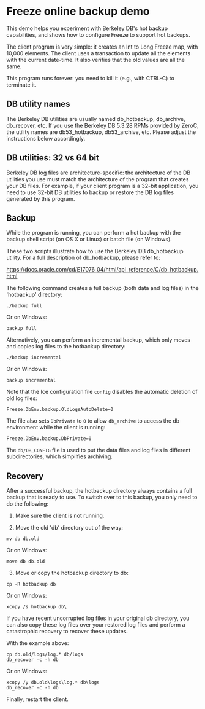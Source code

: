 # Freeze online backup demo

This demo helps you experiment with Berkeley DB's hot backup capabilities, and
shows how to configure Freeze to support hot backups.

The client program is very simple: it creates an Int to Long Freeze map, with
10,000 elements. The client uses a transaction to update all the elements with
the current date-time. It also verifies that the old values are all the same.

This program runs forever: you need to kill it (e.g., with CTRL-C) to terminate
it.

## DB utility names

The Berkeley DB utilities are usually named db_hotbackup, db_archive,
db_recover, etc. If you use the Berkeley DB 5.3.28 RPMs provided by ZeroC,
the utility names are db53_hotbackup, db53_archive, etc. Please adjust the
instructions below accordingly.

## DB utilities: 32 vs 64 bit

Berkeley DB log files are architecture-specific: the architecture of the DB
utilities you use must match the architecture of the program that creates your
DB files. For example, if your client program is a 32-bit application, you need
to use 32-bit DB utilities to backup or restore the DB log files generated by
this program.

## Backup

While the program is running, you can perform a hot backup with the backup shell
script (on OS X or Linux) or batch file (on Windows).

These two scripts illustrate how to use the Berkeley DB db_hotbackup utility.
For a full description of db_hotbackup, please refer to:

  https://docs.oracle.com/cd/E17076_04/html/api_reference/C/db_hotbackup.html

The following command creates a full backup (both data and log files)
in the 'hotbackup' directory:

```
./backup full
```

Or on Windows:

 ```
backup full
 ```

Alternatively, you can perform an incremental backup, which only moves
and copies log files to the hotbackup directory:

```
./backup incremental
```

Or on Windows:

```
backup incremental
```

Note that the Ice configuration file `config` disables the automatic deletion of
old log files:

```
Freeze.DbEnv.backup.OldLogsAutoDelete=0
```

The file also sets `DbPrivate` to `0` to allow `db_archive` to access the db
environment while the client is running:

```
Freeze.DbEnv.backup.DbPrivate=0
```

The `db/DB_CONFIG` file is used to put the data files and log files in different
subdirectories, which simplifies archiving.

## Recovery

After a successful backup, the hotbackup directory always contains a full backup
that is ready to use. To switch over to this backup, you only need to do the
following:

1. Make sure the client is not running.

2. Move the old 'db' directory out of the way:
```
mv db db.old
```

Or on Windows:
```
move db db.old
```

3. Move or copy the hotbackup directory to db:
```
cp -R hotbackup db
```

Or on Windows:
```
xcopy /s hotbackup db\
```

If you have recent uncorrupted log files in your original db directory, you can
also copy these log files over your restored log files and perform a catastrophic
recovery to recover these updates.

With the example above:
```
cp db.old/logs/log.* db/logs
db_recover -c -h db
```

Or on Windows:

``` shell
xcopy /y db.old\logs\log.* db\logs
db_recover -c -h db
```

Finally, restart the client.
